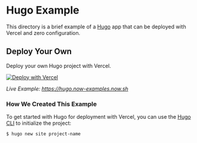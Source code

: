 # Hugo Example


This directory is a brief example of a [Hugo](https://gohugo.io/) app that can be deployed with Vercel and zero configuration.

## Deploy Your Own

Deploy your own Hugo project with Vercel.

[![Deploy with Vercel](https://vercel.com/button)](https://vercel.com/import/project?template=https://github.com/vercel/vercel/tree/main/examples/hugo)

_Live Example: https://hugo.now-examples.now.sh_

### How We Created This Example

To get started with Hugo for deployment with Vercel, you can use the [Hugo CLI](https://gohugo.io/commands/) to initialize the project:

```shell
$ hugo new site project-name

```

